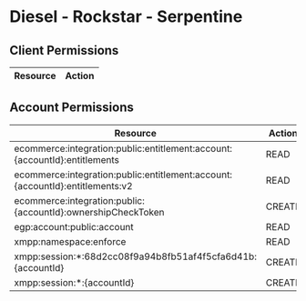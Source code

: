 # Diesel - Rockstar - Serpentine


## Client Permissions
| Resource | Action |
| -------- | ------ |

## Account Permissions
| Resource | Action |
| -------- | ------ |
| ecommerce:integration:public:entitlement:account:{accountId}:entitlements | READ |
| ecommerce:integration:public:entitlement:account:{accountId}:entitlements:v2 | READ |
| ecommerce:integration:public:{accountId}:ownershipCheckToken | CREATE |
| egp:account:public:account | READ |
| xmpp:namespace:enforce | READ |
| xmpp:session:*:68d2cc08f9a94b8fb51af4f5cfa6d41b:{accountId} | CREATE |
| xmpp:session:*:{accountId} | CREATE |

